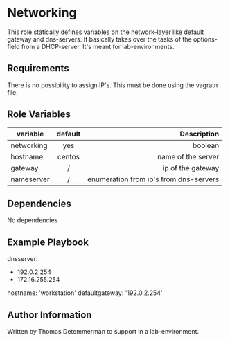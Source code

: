 Networking
=========

This role statically defines variables on the network-layer like default gateway and dns-servers. It basically takes over the tasks of the options-field from a DHCP-server. It's meant for lab-environments.

Requirements
------------

There is no possibility to assign IP's. This must be done using the vagratn file.

Role Variables
--------------

| variable        | default           | Description  |
| ------------- |:-------------:| -----:|
|networking    | yes | boolean |
| hostname    | centos      |   name of the server |
| gateway    | /      |   ip of the gateway |
| nameserver    | /      |  enumeration from ip's from dns-servers |

Dependencies
------------

No dependencies

Example Playbook
----------------

dnsserver:
  - 192.0.2.254
  - 172.16.255.254

hostname: 'workstation'
defaultgateway: '192.0.2.254'

Author Information
------------------

Written by Thomas Detemmerman to support in a lab-environment.

